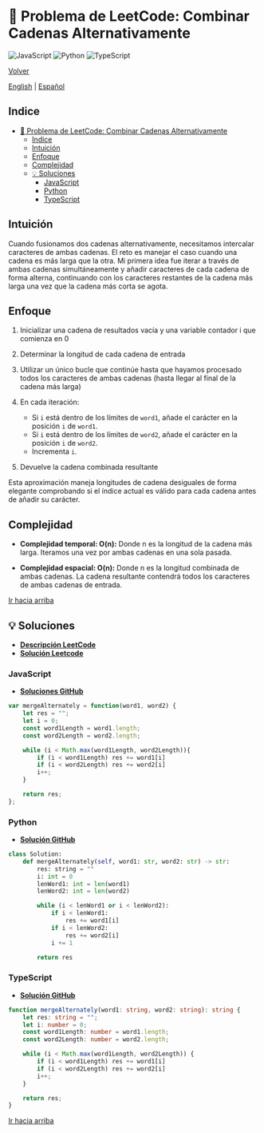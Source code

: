 # 🤔 Problema de LeetCode: Combinar Cadenas Alternativamente

![JavaScript](https://img.shields.io/badge/JavaScript-F7DF1E?logo=javascript&logoColor=black)
![Python](https://img.shields.io/badge/Python-3776AB?logo=python&logoColor=white)
![TypeScript](https://img.shields.io/badge/TypeScript-3178C6?logo=typescript&logoColor=white)

[Volver](../README.md)

[English](./1768.MergeStringsAlternately.md) | [Español](./1768.MergeStringsAlternately-es.md)

## Indice

- [🤔 Problema de LeetCode: Combinar Cadenas Alternativamente](#-problema-de-leetcode-combinar-cadenas-alternativamente)
  - [Indice](#indice)
  - [Intuición](#intuición)
  - [Enfoque](#enfoque)
  - [Complejidad](#complejidad)
  - [💡 Soluciones](#-soluciones)
    - [JavaScript](#javascript)
    - [Python](#python)
    - [TypeScript](#typescript)

## Intuición

Cuando fusionamos dos cadenas alternativamente, necesitamos intercalar caracteres de ambas cadenas. El reto es manejar el caso cuando una cadena es más larga que la otra. Mi primera idea fue iterar a través de ambas cadenas simultáneamente y añadir caracteres de cada cadena de forma alterna, continuando con los caracteres restantes de la cadena más larga una vez que la cadena más corta se agota.

## Enfoque

1. Inicializar una cadena de resultados vacía y una variable contador i que comienza en 0
2. Determinar la longitud de cada cadena de entrada
3. Utilizar un único bucle que continúe hasta que hayamos procesado todos los caracteres de ambas cadenas (hasta llegar al final de la cadena más larga)
4. En cada iteración:

    - Si `i` está dentro de los límites de `word1`, añade el carácter en la posición `i` de `word1`.
    - Si `i` está dentro de los límites de `word2`, añade el carácter en la posición `i` de `word2`.
    - Incrementa `i`.

5. Devuelve la cadena combinada resultante

Esta aproximación maneja longitudes de cadena desiguales de forma elegante comprobando si el índice actual es válido para cada cadena antes de añadir su carácter.

## Complejidad

- **Complejidad temporal: O(n):**
Donde n es la longitud de la cadena más larga. Iteramos una vez por ambas cadenas en una sola pasada.

- **Complejidad espacial: O(n):**
Donde n es la longitud combinada de ambas cadenas. La cadena resultante contendrá todos los caracteres de ambas cadenas de entrada.

[Ir hacia arriba](#indice)

## 💡 Soluciones

- **[Descripción LeetCode](https://leetcode.com/problems/merge-strings-alternately/description/?envType=study-plan-v2&envId=leetcode-75)**
- **[Solución Leetcode](https://leetcode.com/problems/merge-strings-alternately/solutions/6599334/easy-solution-python-js-ts/?envType=study-plan-v2&envId=leetcode-75)**

### JavaScript

- **[Soluciones GitHub](../solutions/JavaScript/1768.MergeStringsAlternately.js)**

```javascript
var mergeAlternately = function(word1, word2) {
    let res = "";
    let i = 0;
    const word1Length = word1.length;
    const word2Length = word2.length;

    while (i < Math.max(word1Length, word2Length)){
        if (i < word1Length) res += word1[i]
        if (i < word2Length) res += word2[i]
        i++;
    }

    return res;
};
```

### Python

- **[Solución GitHub](../solutions/Python/1768.MergeStringsAlternately.py)**

```python
class Solution:
    def mergeAlternately(self, word1: str, word2: str) -> str:
        res: string = ""
        i: int = 0
        lenWord1: int = len(word1)
        lenWord2: int = len(word2)

        while (i < lenWord1 or i < lenWord2):
            if i < lenWord1:
                res += word1[i]
            if i < lenWord2:
                res += word2[i]
            i += 1

        return res

```

### TypeScript

- **[Solución GitHub](../solutions/TypeScript/1768.MergeStringsAlternately.ts)**

```typescript
function mergeAlternately(word1: string, word2: string): string {
    let res: string = "";
    let i: number = 0;
    const word1Length: number = word1.length;
    const word2Length: number = word2.length;

    while (i < Math.max(word1Length, word2Length)) {
        if (i < word1Length) res += word1[i]
        if (i < word2Length) res += word2[i]
        i++;
    }

    return res;
}
```

[Ir hacia arriba](#indice)
